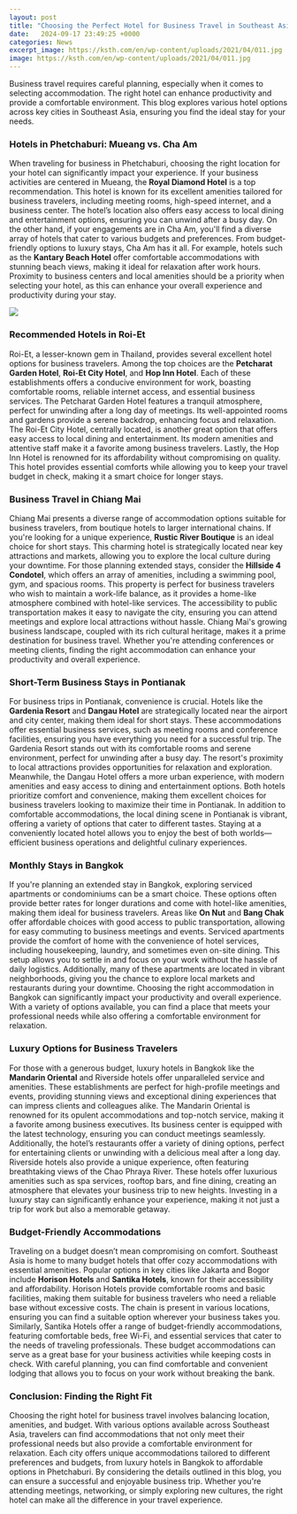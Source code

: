 ```yaml
---
layout: post
title: "Choosing the Perfect Hotel for Business Travel in Southeast Asia"
date:   2024-09-17 23:49:25 +0000
categories: News
excerpt_image: https://ksth.com/en/wp-content/uploads/2021/04/011.jpg
image: https://ksth.com/en/wp-content/uploads/2021/04/011.jpg
---
```


Business travel requires careful planning, especially when it comes to selecting accommodation. The right hotel can enhance productivity and provide a comfortable environment. This blog explores various hotel options across key cities in Southeast Asia, ensuring you find the ideal stay for your needs.
### Hotels in Phetchaburi: Mueang vs. Cha Am
When traveling for business in Phetchaburi, choosing the right location for your hotel can significantly impact your experience. If your business activities are centered in Mueang, the **Royal Diamond Hotel** is a top recommendation. This hotel is known for its excellent amenities tailored for business travelers, including meeting rooms, high-speed internet, and a business center. The hotel’s location also offers easy access to local dining and entertainment options, ensuring you can unwind after a busy day.
On the other hand, if your engagements are in Cha Am, you'll find a diverse array of hotels that cater to various budgets and preferences. From budget-friendly options to luxury stays, Cha Am has it all. For example, hotels such as the **Kantary Beach Hotel** offer comfortable accommodations with stunning beach views, making it ideal for relaxation after work hours. Proximity to business centers and local amenities should be a priority when selecting your hotel, as this can enhance your overall experience and productivity during your stay.

![](https://ksth.com/en/wp-content/uploads/2021/04/011.jpg)
### Recommended Hotels in Roi-Et
Roi-Et, a lesser-known gem in Thailand, provides several excellent hotel options for business travelers. Among the top choices are the **Petcharat Garden Hotel**, **Roi-Et City Hotel**, and **Hop Inn Hotel**. Each of these establishments offers a conducive environment for work, boasting comfortable rooms, reliable internet access, and essential business services. 
The Petcharat Garden Hotel features a tranquil atmosphere, perfect for unwinding after a long day of meetings. Its well-appointed rooms and gardens provide a serene backdrop, enhancing focus and relaxation. The Roi-Et City Hotel, centrally located, is another great option that offers easy access to local dining and entertainment. Its modern amenities and attentive staff make it a favorite among business travelers. Lastly, the Hop Inn Hotel is renowned for its affordability without compromising on quality. This hotel provides essential comforts while allowing you to keep your travel budget in check, making it a smart choice for longer stays.
### Business Travel in Chiang Mai
Chiang Mai presents a diverse range of accommodation options suitable for business travelers, from boutique hotels to larger international chains. If you're looking for a unique experience, **Rustic River Boutique** is an ideal choice for short stays. This charming hotel is strategically located near key attractions and markets, allowing you to explore the local culture during your downtime.
For those planning extended stays, consider the **Hillside 4 Condotel**, which offers an array of amenities, including a swimming pool, gym, and spacious rooms. This property is perfect for business travelers who wish to maintain a work-life balance, as it provides a home-like atmosphere combined with hotel-like services. The accessibility to public transportation makes it easy to navigate the city, ensuring you can attend meetings and explore local attractions without hassle.
Chiang Mai's growing business landscape, coupled with its rich cultural heritage, makes it a prime destination for business travel. Whether you're attending conferences or meeting clients, finding the right accommodation can enhance your productivity and overall experience.
### Short-Term Business Stays in Pontianak
For business trips in Pontianak, convenience is crucial. Hotels like the **Gardenia Resort** and **Dangau Hotel** are strategically located near the airport and city center, making them ideal for short stays. These accommodations offer essential business services, such as meeting rooms and conference facilities, ensuring you have everything you need for a successful trip.
The Gardenia Resort stands out with its comfortable rooms and serene environment, perfect for unwinding after a busy day. The resort's proximity to local attractions provides opportunities for relaxation and exploration. Meanwhile, the Dangau Hotel offers a more urban experience, with modern amenities and easy access to dining and entertainment options. Both hotels prioritize comfort and convenience, making them excellent choices for business travelers looking to maximize their time in Pontianak.
In addition to comfortable accommodations, the local dining scene in Pontianak is vibrant, offering a variety of options that cater to different tastes. Staying at a conveniently located hotel allows you to enjoy the best of both worlds—efficient business operations and delightful culinary experiences.
### Monthly Stays in Bangkok
If you're planning an extended stay in Bangkok, exploring serviced apartments or condominiums can be a smart choice. These options often provide better rates for longer durations and come with hotel-like amenities, making them ideal for business travelers. Areas like **On Nut** and **Bang Chak** offer affordable choices with good access to public transportation, allowing for easy commuting to business meetings and events.
Serviced apartments provide the comfort of home with the convenience of hotel services, including housekeeping, laundry, and sometimes even on-site dining. This setup allows you to settle in and focus on your work without the hassle of daily logistics. Additionally, many of these apartments are located in vibrant neighborhoods, giving you the chance to explore local markets and restaurants during your downtime.
Choosing the right accommodation in Bangkok can significantly impact your productivity and overall experience. With a variety of options available, you can find a place that meets your professional needs while also offering a comfortable environment for relaxation.
### Luxury Options for Business Travelers
For those with a generous budget, luxury hotels in Bangkok like the **Mandarin Oriental** and Riverside hotels offer unparalleled service and amenities. These establishments are perfect for high-profile meetings and events, providing stunning views and exceptional dining experiences that can impress clients and colleagues alike.
The Mandarin Oriental is renowned for its opulent accommodations and top-notch service, making it a favorite among business executives. Its business center is equipped with the latest technology, ensuring you can conduct meetings seamlessly. Additionally, the hotel’s restaurants offer a variety of dining options, perfect for entertaining clients or unwinding with a delicious meal after a long day.
Riverside hotels also provide a unique experience, often featuring breathtaking views of the Chao Phraya River. These hotels offer luxurious amenities such as spa services, rooftop bars, and fine dining, creating an atmosphere that elevates your business trip to new heights. Investing in a luxury stay can significantly enhance your experience, making it not just a trip for work but also a memorable getaway.
### Budget-Friendly Accommodations
Traveling on a budget doesn’t mean compromising on comfort. Southeast Asia is home to many budget hotels that offer cozy accommodations with essential amenities. Popular options in key cities like Jakarta and Bogor include **Horison Hotels** and **Santika Hotels**, known for their accessibility and affordability.
Horison Hotels provide comfortable rooms and basic facilities, making them suitable for business travelers who need a reliable base without excessive costs. The chain is present in various locations, ensuring you can find a suitable option wherever your business takes you. Similarly, Santika Hotels offer a range of budget-friendly accommodations, featuring comfortable beds, free Wi-Fi, and essential services that cater to the needs of traveling professionals.
These budget accommodations can serve as a great base for your business activities while keeping costs in check. With careful planning, you can find comfortable and convenient lodging that allows you to focus on your work without breaking the bank.
### Conclusion: Finding the Right Fit
Choosing the right hotel for business travel involves balancing location, amenities, and budget. With various options available across Southeast Asia, travelers can find accommodations that not only meet their professional needs but also provide a comfortable environment for relaxation. 
Each city offers unique accommodations tailored to different preferences and budgets, from luxury hotels in Bangkok to affordable options in Phetchaburi. By considering the details outlined in this blog, you can ensure a successful and enjoyable business trip. Whether you're attending meetings, networking, or simply exploring new cultures, the right hotel can make all the difference in your travel experience.
